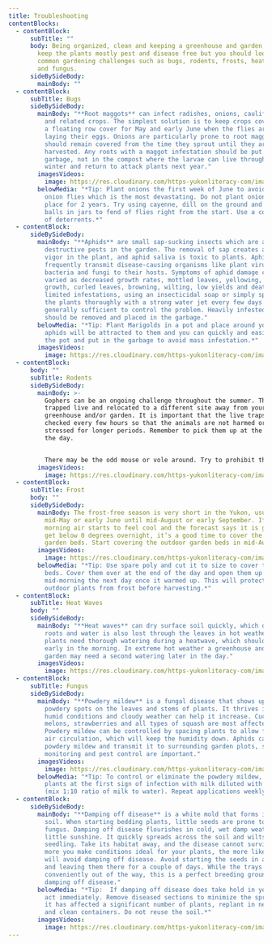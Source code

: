 ```yaml
---
title: Troubleshooting
contentBlocks:
  - contentBlock:
      subTitle: ""
      body: Being organized, clean and keeping a greenhouse and garden maintained will
        keep the plants mostly pest and disease free but you should lookout for
        common gardening challenges such as bugs, rodents, frosts, heat waves,
        and fungus.
      sideBySideBody:
        mainBody: ""
  - contentBlock:
      subTitle: Bugs
      sideBySideBody:
        mainBody: "**Root maggots** can infect radishes, onions, cauliflower, turnips
          and related crops. The simplest solution is to keep crops covered with
          a floating row cover for May and early June when the flies are out
          laying their eggs. Onions are particularly prone to root maggots and
          should remain covered from the time they sprout until they are
          harvested. Any roots with a maggot infestation should be put in the
          garbage, not in the compost where the larvae can live through the
          winter and return to attack plants next year."
        imagesVideos:
          image: https://res.cloudinary.com/https-yukonliteracy-com/image/upload/q_35/v1648536252/screen-shot-2021-07-13-at-10.36.39-am_nl5bnc.png
        belowMedia: "*Tip: Plant onions the first week of June to avoid the 1st crop of
          onion flies which is the most devastating. Do not plant onions in same
          place for 2 years. Try using cayenne, dill on the ground and moth
          balls in jars to fend of flies right from the start. Use a combination
          of deterrents.*"
  - contentBlock:
      sideBySideBody:
        mainBody: "**Aphids** are small sap-sucking insects which are among the most
          destructive pests in the garden. The removal of sap creates a lack of
          vigor in the plant, and aphid saliva is toxic to plants. Aphids
          frequently transmit disease-causing organisms like plant viruses,
          bacteria and fungi to their hosts. Symptoms of aphid damage can be as
          varied as decreased growth rates, mottled leaves, yellowing, stunted
          growth, curled leaves, browning, wilting, low yields and death. For
          limited infestations, using an insecticidal soap or simply spraying
          the plants thoroughly with a strong water jet every few days is
          generally sufficient to control the problem. Heavily infested plants
          should be removed and placed in the garbage."
        belowMedia: "*Tip: Plant Marigolds in a pot and place around your plants. The
          aphids will be attracted to them and you can quickly and easily remove
          the pot and put in the garbage to avoid mass infestation.*"
        imagesVideos:
          image: https://res.cloudinary.com/https-yukonliteracy-com/image/upload/q_35/v1648536157/troubleshooting-image_eirbca.jpg
  - contentBlock:
      body: ""
      subTitle: Rodents
      sideBySideBody:
        mainBody: >-
          Gophers can be an ongoing challenge throughout the summer. They can be
          trapped live and relocated to a different site away from your
          greenhouse and/or garden. It is important that the live traps are
          checked every few hours so that the animals are not harmed or unduly
          stressed for longer periods. Remember to pick them up at the end of
          the day.


          There may be the odd mouse or vole around. Try to prohibit them with fine mesh chicken wire around the garden beds, and the bottom of the greenhouses.
        imagesVideos:
          image: https://res.cloudinary.com/https-yukonliteracy-com/image/upload/q_35/v1648536227/screen-shot-2021-07-13-at-11.02.32-am_mlljsf.png
  - contentBlock:
      subTitle: Frost
      body: ""
      sideBySideBody:
        mainBody: The frost-free season is very short in the Yukon, usually from about
          mid-May or early June until mid-August or early September. If the
          morning air starts to feel cool and the forecast says it is going to
          get below 0 degrees overnight, it’s a good time to cover the outdoor
          garden beds. Start covering the outdoor garden beds in mid-August.
        imagesVideos:
          image: https://res.cloudinary.com/https-yukonliteracy-com/image/upload/q_35/v1648536207/screen-shot-2021-07-13-at-11.19.52-am_aeajpr.png
        belowMedia: "*Tip: Use spare poly and cut it to size to cover the outdoor garden
          beds. Cover them over at the end of the day and open them up
          mid-morning the next day once it warmed up. This will protect the
          outdoor plants from frost before harvesting.*"
  - contentBlock:
      subTitle: Heat Waves
      body: ""
      sideBySideBody:
        mainBody: "**Heat waves** can dry surface soil quickly, which dehydrates shallow
          roots and water is also lost through the leaves in hot weather. The
          plants need thorough watering during a heatwave, which should be done
          early in the morning. In extreme hot weather a greenhouse and/ or
          garden may need a second watering later in the day."
        imagesVideos:
          image: https://res.cloudinary.com/https-yukonliteracy-com/image/upload/q_35/v1648536141/watering-garden_rq8cxr.jpg
  - contentBlock:
      subTitle: Fungus
      sideBySideBody:
        mainBody: "**Powdery mildew** is a fungal disease that shows up as white,
          powdery spots on the leaves and stems of plants. It thrives in cool,
          humid conditions and cloudy weather can help it increase. Cucumbers,
          melons, strawberries and all types of squash are most affected by it.
          Powdery mildew can be controlled by spacing plants to allow for better
          air circulation, which will keep the humidity down. Aphids can carry
          powdery mildew and transmit it to surrounding garden plots, so
          monitoring and pest control are important."
        imagesVideos:
          image: https://res.cloudinary.com/https-yukonliteracy-com/image/upload/q_35/v1648536514/screen-shot-2021-07-13-at-1.45.04-pm_mjijia.png
        belowMedia: "*Tip: To control or eliminate the powdery mildew, spray prone
          plants at the first sign of infection with milk diluted with water
          (mix 1:10 ratio of milk to water). Repeat applications weekly.*"
  - contentBlock:
      sideBySideBody:
        mainBody: "**Damping off disease** is a white mold that forms in the top of the
          soil. When starting bedding plants, little seeds are prone to this
          fungus. Damping off disease flourishes in cold, wet damp weather with
          little sunshine. It quickly spreads across the soil and wilts the
          seedling. Take its habitat away, and the disease cannot survive. The
          more you make conditions ideal for your plants, the more likely you
          will avoid damping off disease. Avoid starting the seeds in a basement
          and leaving them there for a couple of days. While the trays are
          conveniently out of the way, this is a perfect breeding ground for
          damping off disease."
        belowMedia: "*Tip:  If damping off disease does take hold in your seed trays,
          act immediately. Remove diseased sections to minimize the spread. If
          it has affected a significant number of plants, replant in new soil
          and clean containers. Do not reuse the soil.*"
        imagesVideos:
          image: https://res.cloudinary.com/https-yukonliteracy-com/image/upload/q_35/v1648536486/screen-shot-2021-07-13-at-1.59.12-pm_iw54aa.png
---
```

